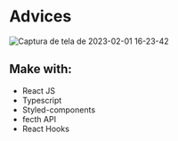 # Advices

![Captura de tela de 2023-02-01 16-23-42](https://user-images.githubusercontent.com/80000943/216142503-05ca4688-09b8-4e71-a4ad-ef2de89b29a9.png)

## Make with:

- React JS
- Typescript
- Styled-components
- fecth API
- React Hooks
